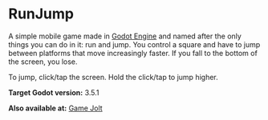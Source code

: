 # RunJump

A simple mobile game made in [Godot Engine](https://godotengine.org/) and named after the only things you can do in it: run and jump. You control a square and have to jump between platforms that move increasingly faster. If you fall to the bottom of the screen, you lose.

To jump, click/tap the screen. Hold the click/tap to jump higher.

**Target Godot version:** 3.5.1

**Also available at:** [Game Jolt](https://gamejolt.com/games/runjump/439424)
